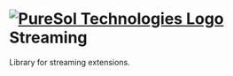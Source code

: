 [![PureSol Technologies Logo](http://opensource.puresol-technologies.com/images/logo_320.png)](https://puresol-technologies.com)
Streaming
=========
Library for streaming extensions.
